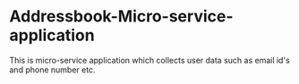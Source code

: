 # Addressbook-Micro-service-application
This is micro-service application which collects user data such as email id's and phone number etc.
